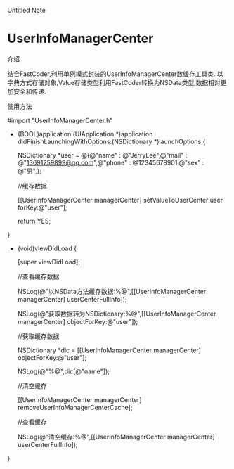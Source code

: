 Untitled Note
# UserInfoManagerCenter

介绍

结合FastCoder,利用单例模式封装的UserInfoManagerCenter数缓存工具类.
以字典方式存储对象,Value存储类型利用FastCoder转换为NSData类型,数据相对更加安全和传递.

使用方法

#import "UserInfoManagerCenter.h"

- (BOOL)application:(UIApplication *)application didFinishLaunchingWithOptions:(NSDictionary *)launchOptions {

    NSDictionary *user = @{@"name" : @"JerryLee",@"mail" : @"13691259899@qq.com",@"phone" : @12345678901,@"sex" : @"男",};
    
    //缓存数据
    
    [[UserInfoManagerCenter managerCenter] setValueToUserCenter:user forKey:@"user"];

    return YES;
    
}

- (void)viewDidLoad {

    [super viewDidLoad];
    
    //查看缓存数据
    
    NSLog(@"以NSData方法缓存数据:%@",[[UserInfoManagerCenter managerCenter] userCenterFullInfo]);
    
    NSLog(@"获取数据转为NSDictionary:%@",[[UserInfoManagerCenter managerCenter] objectForKey:@"user"]);
    
    //获取缓存数据
    
    NSDictionary *dic = [[UserInfoManagerCenter managerCenter] objectForKey:@"user"];
    
    NSLog(@"%@",dic[@"name"]);
    
    //清空缓存
    
    [[UserInfoManagerCenter managerCenter] removeUserInfoManagerCenterCache];
    
    //查看缓存
    
    NSLog(@"清空缓存:%@",[[UserInfoManagerCenter managerCenter] userCenterFullInfo]);
    
}
